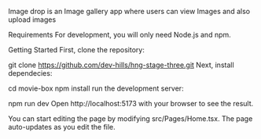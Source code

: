 Image drop is an Image gallery app where users can view Images and also upload images

Requirements For development, you will only need Node.js and npm.

Getting Started First, clone the repository:

git clone https://github.com/dev-hills/hng-stage-three.git Next, install dependecies:

cd movie-box npm install run the development server:

npm run dev Open http://localhost:5173 with your browser to see the result.

You can start editing the page by modifying src/Pages/Home.tsx. The page auto-updates as you edit the file.
